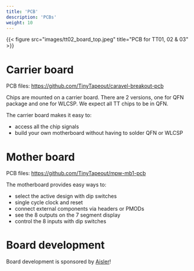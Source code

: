 ```yaml
---
title: 'PCB'
description: 'PCBs'
weight: 10
---
```


{{< figure src="images/tt02_board_top.jpeg" title="PCB for TT01, 02 & 03" >}}

# Carrier board

PCB files: https://github.com/TinyTapeout/caravel-breakout-pcb

Chips are mounted on a carrier board. There are 2 versions, one for QFN package and one for WLCSP.
We expect all TT chips to be in QFN.

The carrier board makes it easy to:

* access all the chip signals
* build your own motherboard without having to solder QFN or WLCSP

# Mother board

PCB files: https://github.com/TinyTapeout/mpw-mb1-pcb

The motherboard provides easy ways to:

* select the active design with dip switches
* single cycle clock and reset
* connect external components via headers or PMODs
* see the 8 outputs on the 7 segment display
* control the 8 inputs with dip switches

# Board development

Board development is sponsored by [Aisler](https://aisler.net/)!

